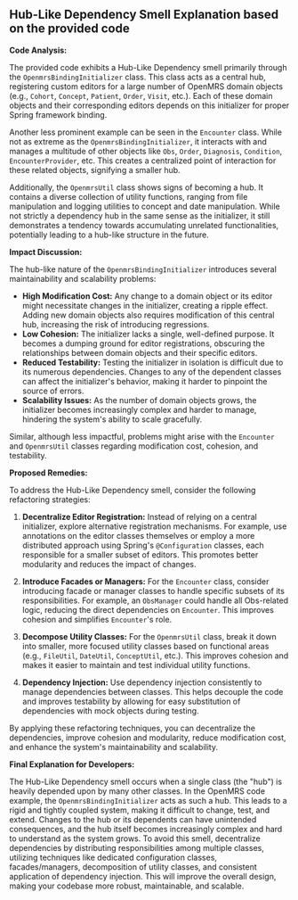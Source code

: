 ## Hub-Like Dependency Smell Explanation based on the provided code

**Code Analysis:**

The provided code exhibits a Hub-Like Dependency smell primarily through the `OpenmrsBindingInitializer` class. This class acts as a central hub, registering custom editors for a large number of OpenMRS domain objects (e.g., `Cohort`, `Concept`, `Patient`, `Order`, `Visit`, etc.).  Each of these domain objects and their corresponding editors depends on this initializer for proper Spring framework binding.  

Another less prominent example can be seen in the `Encounter` class. While not as extreme as the `OpenmrsBindingInitializer`,  it interacts with and manages a multitude of other objects like `Obs`, `Order`, `Diagnosis`, `Condition`, `EncounterProvider`, etc. This creates a centralized point of interaction for these related objects, signifying a smaller hub.

Additionally, the `OpenmrsUtil` class shows signs of becoming a hub. It contains a diverse collection of utility functions, ranging from file manipulation and logging utilities to concept and date manipulation.  While not strictly a dependency hub in the same sense as the initializer, it still demonstrates a tendency towards accumulating unrelated functionalities, potentially leading to a hub-like structure in the future.

**Impact Discussion:**

The hub-like nature of the `OpenmrsBindingInitializer` introduces several maintainability and scalability problems:

* **High Modification Cost:** Any change to a domain object or its editor might necessitate changes in the initializer, creating a ripple effect.  Adding new domain objects also requires modification of this central hub, increasing the risk of introducing regressions.
* **Low Cohesion:**  The initializer lacks a single, well-defined purpose. It becomes a dumping ground for editor registrations, obscuring the relationships between domain objects and their specific editors.
* **Reduced Testability:** Testing the initializer in isolation is difficult due to its numerous dependencies.  Changes to any of the dependent classes can affect the initializer's behavior, making it harder to pinpoint the source of errors.
* **Scalability Issues:**  As the number of domain objects grows, the initializer becomes increasingly complex and harder to manage, hindering the system's ability to scale gracefully.

Similar, although less impactful, problems might arise with the `Encounter` and `OpenmrsUtil` classes regarding modification cost, cohesion, and testability.

**Proposed Remedies:**

To address the Hub-Like Dependency smell, consider the following refactoring strategies:

1. **Decentralize Editor Registration:**  Instead of relying on a central initializer, explore alternative registration mechanisms. For example, use annotations on the editor classes themselves or employ a more distributed approach using Spring's `@Configuration` classes, each responsible for a smaller subset of editors. This promotes better modularity and reduces the impact of changes.

2. **Introduce Facades or Managers:** For the `Encounter` class, consider introducing facade or manager classes to handle specific subsets of its responsibilities. For example, an `ObsManager` could handle all Obs-related logic, reducing the direct dependencies on `Encounter`. This improves cohesion and simplifies `Encounter`'s role.

3. **Decompose Utility Classes:** For the `OpenmrsUtil` class, break it down into smaller, more focused utility classes based on functional areas (e.g., `FileUtil`, `DateUtil`, `ConceptUtil`, etc.). This improves cohesion and makes it easier to maintain and test individual utility functions.

4. **Dependency Injection:** Use dependency injection consistently to manage dependencies between classes. This helps decouple the code and improves testability by allowing for easy substitution of dependencies with mock objects during testing.

By applying these refactoring techniques, you can decentralize the dependencies, improve cohesion and modularity, reduce modification cost, and enhance the system's maintainability and scalability.


**Final Explanation for Developers:**

The Hub-Like Dependency smell occurs when a single class (the "hub") is heavily depended upon by many other classes.  In the OpenMRS code example, the `OpenmrsBindingInitializer` acts as such a hub. This leads to a rigid and tightly coupled system, making it difficult to change, test, and extend.  Changes to the hub or its dependents can have unintended consequences, and the hub itself becomes increasingly complex and hard to understand as the system grows.  To avoid this smell, decentralize dependencies by distributing responsibilities among multiple classes, utilizing techniques like dedicated configuration classes, facades/managers, decomposition of utility classes, and consistent application of dependency injection. This will improve the overall design, making your codebase more robust, maintainable, and scalable.
